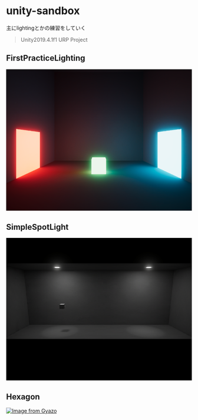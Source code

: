 # unity-sandbox
主にlightingとかの練習をしていく
> Unity2019.4.1f1 URP Project
## FirstPracticeLighting
![](./docs/ss/FirstPracticeLighting.png)

## SimpleSpotLight
![](./docs/ss/SimpleSpotLight.png)

## Hexagon
[![Image from Gyazo](https://i.gyazo.com/1ca1aee468829d9738981a245c96b4b0.gif)](https://gyazo.com/1ca1aee468829d9738981a245c96b4b0)
